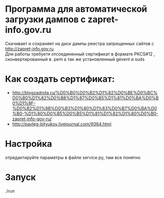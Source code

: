 Программа для автоматической загрузки дампов с zapret-info.gov.ru 
================

Скачивает и сохраняет на диск дампы реестра запрещенных сайтов с http://zapret-info.gov.ru  
Для работы требуетя отсоединенный сертификат в формате PKCS#12 , сконвертированный в .pem
а так же установленный gevent и suds

Как создать сертификат:
================
* http://blogzadrota.ru/%D0%B0%D0%B2%D1%82%D0%BE%D0%BC%D0%B0%D1%82%D0%B8%D1%87%D0%B5%D1%81%D0%BA%D0%B0%D1%8F-%D0%B2%D1%8B%D0%B3%D1%80%D1%83%D0%B7%D0%BA%D0%B0-%D1%80%D0%B5%D0%B5%D1%81%D1%82%D1%80%D0%B0-zapret-info-gov-ru/
* http://pavleg-bityukov.livejournal.com/9364.html

Настройка
================
отредактируйте параметры в файле service.py, там все понятно

Запуск
================
./run
